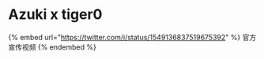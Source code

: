 # Azuki x tiger0

{% embed url="https://twitter.com/i/status/1549136837519675392" %}
官方宣传视频
{% endembed %}
